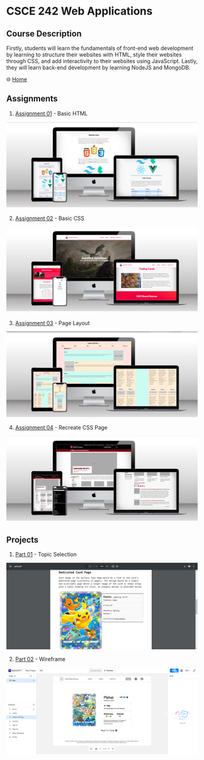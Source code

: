 # CSCE 242 Web Applications

## Course Description

Firstly, students will learn the fundamentals of front-end web development by learning to structure their websites with HTML, style their websites through CSS, and add interactivity to their websites using JavaScript. Lastly, they will learn back-end development by learning NodeJS and MongoDB.

🌐 [Home](https://not-josue.github.io/csce242/)

## Assignments

1. [Assignment 01](https://not-josue.github.io/csce242/assignments/assignment01/index.html) - Basic HTML

![A webpage concerning an introduction to web development shown on different viewports](./assets/images/readme/assignments/assignment01.png)

2. [Assignment 02](https://not-josue.github.io/csce242/assignments/assignment02/index.html) - Basic CSS

![A webpage about a store that sells games and toys shown on different viewports](./assets/images/readme/assignments/assignment02.png)

3. [Assignment 03](https://not-josue.github.io/csce242/assignments/assignment03/index.html) - Page Layout

![A webpage using flexbox to create different layouts for sections shown on different viewports](./assets/images/readme/assignments/assignment03.png)

4. [Assignment 04](https://not-josue.github.io/csce242/assignments/assignment04/index.html) - Recreate CSS Page

![A webpage clone from the website of University of South Carolina shown on different viewports](./assets/images/readme/assignments/assignment04.png)

## Projects

1. [Part 01](https://not-josue.github.io/csce242/projects/part1/part1.pdf) - Topic Selection

![A pdf with the details of a website project proposal including the name of the website and its features.](./assets//images/readme/projects/project_part1v2.png)

2. [Part 02](https://not-josue.github.io/csce242/projects/part2/index.html) - Wireframe

![A wireframe showing the basic layout and user flow of a website.](./assets/images/readme/projects/project_part2.png)